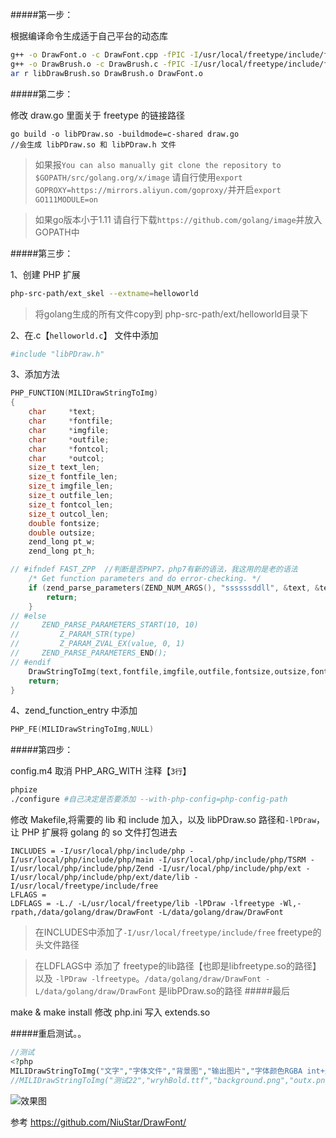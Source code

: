 #####第一步：

根据编译命令生成适于自己平台的动态库

```Bash
g++ -o DrawFont.o -c DrawFont.cpp -fPIC -I/usr/local/freetype/include/freetype2 -L/usr/local/freetype/lib -lfreetype
g++ -o DrawBrush.o -c DrawBrush.c -fPIC -I/usr/local/freetype/include/freetype2 -L/usr/local/freetype/lib -lfreetype
ar r libDrawBrush.so DrawBrush.o DrawFont.o
```

#####第二步：

修改 draw.go 里面关于 freetype 的链接路径

```
go build -o libPDraw.so -buildmode=c-shared draw.go
//会生成 libPDraw.so 和 libPDraw.h 文件
```
>  如果报`You can also manually git clone the repository to $GOPATH/src/golang.org/x/image` 请自行使用`export GOPROXY=https://mirrors.aliyun.com/goproxy/`并开启`export GO111MODULE=on`

> 如果go版本小于1.11 请自行下载`https://github.com/golang/image`并放入GOPATH中

#####第三步：

1、创建 PHP 扩展 
```bash
php-src-path/ext_skel --extname=helloworld
```
> 将golang生成的所有文件copy到 php-src-path/ext/helloworld目录下

2、在.c【`helloworld.c`】 文件中添加

```Bash
#include "libPDraw.h"
```

3、添加方法

```C
PHP_FUNCTION(MILIDrawStringToImg)
{
	char     *text;
	char     *fontfile;
	char     *imgfile;
	char     *outfile;
	char     *fontcol;
	char     *outcol;
	size_t text_len;
	size_t fontfile_len;
	size_t imgfile_len;
	size_t outfile_len;
	size_t fontcol_len;
	size_t outcol_len;
	double fontsize;
	double outsize;
	zend_long pt_w;
	zend_long pt_h;

// #ifndef FAST_ZPP  //判断是否PHP7，php7有新的语法，我这用的是老的语法
    /* Get function parameters and do error-checking. */
    if (zend_parse_parameters(ZEND_NUM_ARGS(), "ssssssddll", &text, &text_len,&fontfile, &fontfile_len,&imgfile, &imgfile_len,&outfile, &outfile_len,&fontcol, &fontcol_len,&outcol, &outcol_len,&fontsize,&outsize,&pt_w,&pt_h) == FAILURE) {
        return;
    }
// #else
//     ZEND_PARSE_PARAMETERS_START(10, 10)
//         Z_PARAM_STR(type)
//         Z_PARAM_ZVAL_EX(value, 0, 1)
//     ZEND_PARSE_PARAMETERS_END();
// #endif
    DrawStringToImg(text,fontfile,imgfile,outfile,fontsize,outsize,fontcol,outcol,pt_w,pt_h);
    return;
}
```

4、zend_function_entry 中添加

```C
PHP_FE(MILIDrawStringToImg,NULL)
```

#####第四步：

config.m4 取消 PHP_ARG_WITH 注释【`3行`】

```Bash
phpize
./configure #自己决定是否要添加 --with-php-config=php-config-path
```

修改 Makefile,将需要的 lib 和 include 加入，以及 libPDraw.so 路径和`-lPDraw`，让 PHP 扩展将 golang 的 so 文件打包进去

```
INCLUDES = -I/usr/local/php/include/php -I/usr/local/php/include/php/main -I/usr/local/php/include/php/TSRM -I/usr/local/php/include/php/Zend -I/usr/local/php/include/php/ext -I/usr/local/php/include/php/ext/date/lib -I/usr/local/freetype/include/free
LFLAGS =
LDFLAGS = -L./ -L/usr/local/freetype/lib -lPDraw -lfreetype -Wl,-rpath,/data/golang/draw/DrawFont -L/data/golang/draw/DrawFont
```
> 在INCLUDES中添加了`-I/usr/local/freetype/include/free` freetype的头文件路径

> 在LDFLAGS中 添加了 freetype的lib路径【也即是libfreetype.so的路径】以及 `-lPDraw -lfreetype`。`/data/golang/draw/DrawFont -L/data/golang/draw/DrawFont` 是libPDraw.so的路径
#####最后

make & make install
修改 php.ini 写入 extends.so

#####重启测试。。

```PHP
//测试
<?php
MILIDrawStringToImg("文字","字体文件","背景图","输出图片","字体颜色RGBA int+逗号","描边颜色RGBA int+逗号","字体大小","描边大小","文字位置x","文字位置y")
//MILIDrawStringToImg("测试22","wryhBold.ttf","background.png","outx.png","220,20,60,0","27,91,97,0",100,20,200,200);
```

![效果图](https://github.com/xyanyue/DrawFontOutline/blob/master/out.png?row=true)



参考
https://github.com/NiuStar/DrawFont/

